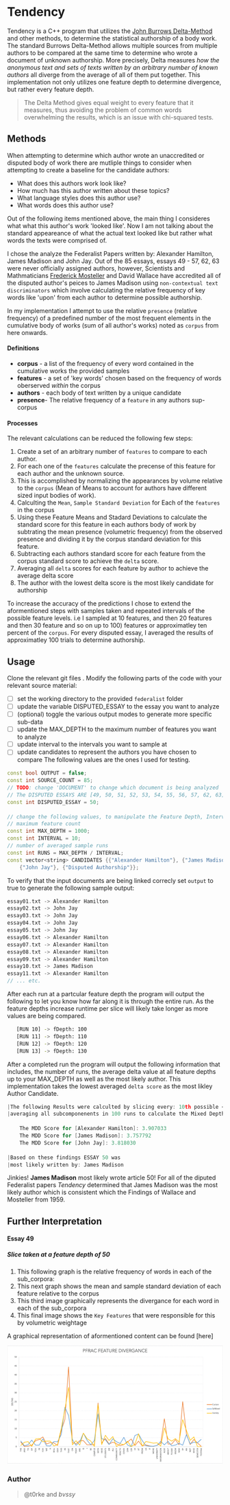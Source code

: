 # Tendency
Tendency is a C++ program that utilizes the [John Burrows Delta-Method](https://pdfs.semanticscholar.org/52b3/85e2d0b098a2dadd279cf1787ea0291a7c95.pdf) and other methods, to determine the statistical authorship of a body work. The standard Burrows Delta-Method allows multiple sources from multiple authors to be compared at the same time to determine who wrote a document of unknown authorship. More precisely, Delta measures *how the anonymous text and sets of texts written by an arbitrary number of known authors* all diverge from the average of all of them put together. This implementation not only utilizes one feature depth to determine divergence, but rather every feature depth.
> The Delta Method gives equal weight to every feature that it measures, thus avoiding the problem of common words overwhelming the results, which is an issue with chi-squared tests. 

## Methods
When attempting to determine which author wrote an unaccredited or disputed body of work there are mutliple things to consider when attempting to create a baseline for the candidate authors:
- What does this authors work look like?
- How much has this author written about these topics?
- What language styles does this author use?
- What words does this author use?

Out of the following items mentioned above, the main thing I consideres what what this author's work 'looked like'. Now I am not talking about the standard appeareance of what the actual text looked like but rather what words the texts were comprised of.

I chose the analyze the Federalist Papers written by: Alexander Hamilton, James Madison and John Jay.
Out of the 85 essays, essays 49 - 57, 62, 63 were never officially assigned authors, however, Scientists and Mathmaticians [Frederick Mosteller](https://en.wikipedia.org/wiki/Frederick_Mosteller) and David Wallace have accredited all of the disputed author's peices to James Madison using `non-contextual text discriminators` which involve calculating the relative frequency of key words like 'upon' from each author to determine possible authorship.

In my implementation I attempt to use the relative `presence` (relative frequency) of a predefined number of the most frequent elements in the cumulative body of works (sum of all author's works) noted as `corpus` from here onwards. 

#### Definitions
- **corpus** - a list of the frequency of every word contained in the cumulative works the provided samples 
- **features** - a set of 'key words' chosen based on the frequency of words oberserved *within* the corpus
- **authors** - each body of text written by a unique candidate
- **presence**- The relative frequency of a `feature` in any authors sup-corpus

#### Processes
The relevant calculations can be reduced the following few steps:
1. Create a set of an arbitrary number of `features` to compare to each author.
2. For each one of the `features` calculate the precense of this feature for each author and the unknown source.
3. This is accomplished by normalizing the appearances by volume relative to the `corpus` (Mean of Means to account for authors have different sized input bodies of work).
4. Calculting the `Mean`, `Sample Standard Deviation` for Each of the `features` in the corpus
5. Using these Feature Means and Stadard Deviations to calculate the standard score for this feature in each authors body of work by subtrating the mean presence (volumetric frequency) from the observed presence and dividing it by the corpus standard deviation for this feature.
6. Subtracting each authors standard score for each feature from the corpus standard score to achieve the `delta` score.
7. Averaging all `delta` scores for each feature by author to achieve the average delta score
8. The author with the lowest delta score is the most likely candidate for authorship

To increase the accuracy of the predictions I chose to extend the aformentioned steps with samples taken and repeated intervals of the possible feature levels. i.e I sampled at 10 features, and then 20 features and then 30 feature and so on up to 100) features or approximatley ten percent of the `corpus`. For every disputed essay, I averaged the results of approximatley 100 trials to determine authorship.
    
## Usage
Clone the relevant git files .
Modify the following parts of the code with your relevant source material:
- [ ] set the working directory to the provided `federalist` folder
- [ ] update the variable DISPUTED_ESSAY to the essay you want to analyze
- [ ] (optional) toggle the various output modes to generate more specific sub-data
- [ ] update the MAX_DEPTH to the maximum number of features you want to analyze
- [ ] update interval to the intervals you want to sample at
- [ ] update candidates to represent the authors you have chosen to compare
The following values are the ones I used for testing.

```c++ 
const bool OUTPUT = false;
const int SOURCE_COUNT = 85;
// TODO: change 'DOCUMENT' to change which document is being analyzed
// The DISPUTED ESSAYS ARE [49, 50, 51, 52, 53, 54, 55, 56, 57, 62, 63]
const int DISPUTED_ESSAY = 50;

// change the following values, to manipulate the Feature Depth, Interval and number of runs
// maximum feature count
const int MAX_DEPTH = 1000;
const int INTERVAL = 10;
// number of averaged sample runs
const int RUNS = MAX_DEPTH / INTERVAL;
const vector<string> CANDIDATES {{"Alexander Hamilton"}, {"James Madison"},
    {"John Jay"}, {"Disputed Authorship"}};
```
To verify that the input documents are being linked correcly set `output` to true to generate the following sample output: 
```c++
essay01.txt -> Alexander Hamilton
essay02.txt -> John Jay
essay03.txt -> John Jay
essay04.txt -> John Jay
essay05.txt -> John Jay
essay06.txt -> Alexander Hamilton
essay07.txt -> Alexander Hamilton
essay08.txt -> Alexander Hamilton
essay09.txt -> Alexander Hamilton
essay10.txt -> James Madison
essay11.txt -> Alexander Hamilton
// ... etc.
```
After each run at a partcular feature depth the program will output the following to let you know how far along it is through the entire run. As the feature depths increase runtime per slice will likely take longer as more values are being compared.

```bash
   [RUN 10] -> fDepth: 100
   [RUN 11] -> fDepth: 110
   [RUN 12] -> fDepth: 120
   [RUN 13] -> fDepth: 130
 ```
 After a completed run the program will output the following information that includes, the number of runs, the average delta value at all feature depths up to your MAX_DEPTH as well as the most likely author. This implementation takes the lowest averaged `delta score` as the most likley Author Candidate.
 ```c++
 |The following Results were calculted by slicing every: 10th possible <fDepth> and
 |averaging all subcomponenents in 100 runs to calculate the Mixed Depth Delta Score.

     The MDD Score for [Alexander Hamilton]: 3.907033
     The MDD Score for [James Madison]: 3.757792
     The MDD Score for [John Jay]: 3.818030

 |Based on these findings ESSAY 50 was
 |most likely written by: James Madison
 ```
 Jinkies! **James Madison** most likely wrote article 50! 
 For all of the diputed Federalist papers *Tendency* determined that James Madison was the most likely author which is consistent which the Findings of Wallace and Mosteller from 1959.

## Further Interpretation
#### Essay 49
##### Slice taken at a feature depth of 50

1. This following graph is the relative frequency of words in each of the sub_corpora:
2. This next graph shows the mean and sample standard deviation of each feature relative to the corpus
3. This third image graphically represents the divergance for each word in each of the sub_corpora
4. This final image shows the `Key Features` that were responsible for this by volumetric weightage

A graphical representation of aformentioned content can be found [here]

![alt text](https://github.com/t0rke/Tendency/blob/master/emails_graphs/emails.gif?raw=true)

### Author
> @t0rke and *bvssy*

